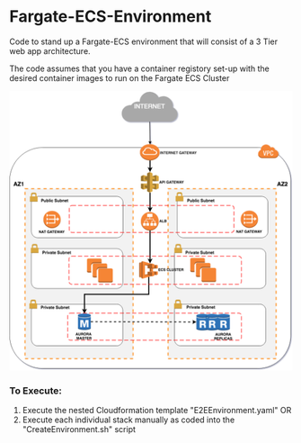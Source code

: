# Fargate-ECS-Environment
Code to stand up a Fargate-ECS environment that will consist of a 3 Tier web app architecture.

The code assumes that you have a container registory set-up with the desired container images to run on the Fargate ECS Cluster

![App Architecture](images/3TierWebApp-FargateECS-Complete.png)

### To Execute:
1. Execute the nested Cloudformation template "E2EEnvironment.yaml"
OR
2. Execute each individual stack manually as coded into the "CreateEnvironment.sh" script